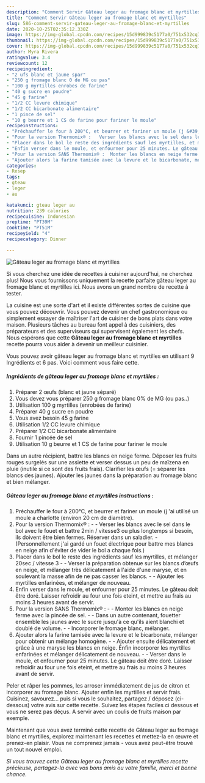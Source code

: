 ```yaml
---
description: "Comment Servir Gâteau leger au fromage blanc et myrtilles"
title: "Comment Servir Gâteau leger au fromage blanc et myrtilles"
slug: 586-comment-servir-gateau-leger-au-fromage-blanc-et-myrtilles
date: 2020-10-25T02:35:12.330Z
image: https://img-global.cpcdn.com/recipes/15d999839c5177a0/751x532cq70/gateau-leger-au-fromage-blanc-et-myrtilles-photo-principale-de-la-recette.jpg
thumbnail: https://img-global.cpcdn.com/recipes/15d999839c5177a0/751x532cq70/gateau-leger-au-fromage-blanc-et-myrtilles-photo-principale-de-la-recette.jpg
cover: https://img-global.cpcdn.com/recipes/15d999839c5177a0/751x532cq70/gateau-leger-au-fromage-blanc-et-myrtilles-photo-principale-de-la-recette.jpg
author: Myra Rivera
ratingvalue: 3.4
reviewcount: 12
recipeingredient:
- "2 ufs blanc et jaune spar"
- "250 g fromage blanc 0 de MG ou pas"
- "100 g myrtilles enrobes de farine"
- "40 g sucre en poudre"
- "45 g farine"
- "1/2 CC levure chimique"
- "1/2 CC bicarbonate alimentaire"
- "1 pince de sel"
- "10 g beurre et 1 CS de farine pour fariner le moule"
recipeinstructions:
- "Préchauffer le four à 200°C, et beurrer et fariner un moule (j &#39;ai utilisé un moule a charlotte (environ 20 cm de diamètre)."
- "Pour la version Thermomix® :   Verser les blancs avec le sel dans le bol avec le fouet et battre 2min / vitesse3 ou plus longtemps si besoin, ils doivent être bien fermes. Réserver dans un saladier. (Personnellement j&#39;ai gardé un fouet électrique pour battre mes blancs en neige afin d&#39;éviter de vider le bol a chaque fois.)"
- "Placer dans le bol le reste des ingrédients sauf les myrtilles, et mélanger 20sec / vitesse 3  Verser la préparation obtenue sur les blancs d’œufs en neige, et mélanger très délicatement à l&#39;aide d&#39;une maryse, et en soulevant la masse afin de ne pas casser les blancs.  Ajouter les myrtilles enfarinées, et mélanger de nouveau."
- "Enfin verser dans le moule, et enfourner pour 25 minutes. Le gâteau doit être doré. Laisser refroidir au four une fois eteint, et mettre au frais au moins 3 heures avant de servir."
- "Pour la version SANS Thermomix® :  Monter les blancs en neige ferme avec la pincée de sel.  Dans un autre contenant, fouetter ensemble les jaunes avec le sucre jusqu&#39;à ce qu&#39;ils aient blanchi et doublé de volume.  Incorporer le fromage blanc, mélanger."
- "Ajouter alors la farine tamisée avec la levure et le bicarbonate, mélanger pour obtenir un mélange homogène.  Ajouter ensuite délicatement et grâce à une maryse les blancs en neige. Enfin incorporer les myrtilles enfarinées et mélanger délicatement de nouveau.  Verser dans le moule, et enfourner pour 25 minutes. Le gâteau doit être doré. Laisser refroidir au four une fois eteint, et mettre au frais au moins 3 heures avant de servir."
categories:
- Resep
tags:
- gteau
- leger
- au

katakunci: gteau leger au 
nutrition: 239 calories
recipecuisine: Indonesian
preptime: "PT39M"
cooktime: "PT51M"
recipeyield: "4"
recipecategory: Dinner

---
```



![Gâteau leger au fromage blanc et myrtilles](https://img-global.cpcdn.com/recipes/15d999839c5177a0/751x532cq70/gateau-leger-au-fromage-blanc-et-myrtilles-photo-principale-de-la-recette.jpg)

Si vous cherchez une idée de recettes à cuisiner aujourd'hui, ne cherchez plus! Nous vous fournissons uniquement la recette parfaite gâteau leger au fromage blanc et myrtilles ici. Nous avons un grand nombre de recette à tester.

La cuisine est une sorte d'art et il existe différentes sortes de cuisine que vous pouvez découvrir. Vous pouvez devenir un chef gastronomique ou simplement essayer de maîtriser l'art de cuisiner de bons plats dans votre maison. Plusieurs tâches au bureau font appel à des cuisiniers, des préparateurs et des superviseurs qui supervisent également les chefs. Nous espérons que cette <strong> Gâteau leger au fromage blanc et myrtilles </strong> recette pourra vous aider à devenir un meilleur cuisinier.

<!--inarticleads1-->

Vous pouvez avoir gâteau leger au fromage blanc et myrtilles en utilisant 9 Ingrédients et 6 pas. Voici comment vous faire cette.

##### Ingrédients de gâteau leger au fromage blanc et myrtilles :

1. Préparer 2 œufs (blanc et jaune séparé)
1. Vous devez vous préparer 250 g fromage blanc 0% de MG (ou pas..)
1. Utilisation 100 g myrtilles (enrobées de farine)
1. Préparer 40 g sucre en poudre
1. Vous avez besoin 45 g farine
1. Utilisation 1/2 CC levure chimique
1. Préparer 1/2 CC bicarbonate alimentaire
1. Fournir 1 pincée de sel
1. Utilisation 10 g beurre et 1 CS de farine pour fariner le moule


Dans un autre récipient, battre les blancs en neige ferme. Déposer les fruits rouges surgelés sur une assiette et verser dessus un peu de maïzena en pluie (inutile si ce sont des fruits frais). Clarifier les œufs (= séparer les blancs des jaunes). Ajouter les jaunes dans la préparation au fromage blanc et bien mélanger. 

<!--inarticleads2-->

##### Gâteau leger au fromage blanc et myrtilles instructions :

1. Préchauffer le four à 200°C, et beurrer et fariner un moule (j &#39;ai utilisé un moule a charlotte (environ 20 cm de diamètre).
1. Pour la version Thermomix® :  -  - Verser les blancs avec le sel dans le bol avec le fouet et battre 2min / vitesse3 ou plus longtemps si besoin, ils doivent être bien fermes. Réserver dans un saladier. - (Personnellement j&#39;ai gardé un fouet électrique pour battre mes blancs en neige afin d&#39;éviter de vider le bol a chaque fois.)
1. Placer dans le bol le reste des ingrédients sauf les myrtilles, et mélanger 20sec / vitesse 3 -  - Verser la préparation obtenue sur les blancs d’œufs en neige, et mélanger très délicatement à l&#39;aide d&#39;une maryse, et en soulevant la masse afin de ne pas casser les blancs. -  - Ajouter les myrtilles enfarinées, et mélanger de nouveau.
1. Enfin verser dans le moule, et enfourner pour 25 minutes. Le gâteau doit être doré. Laisser refroidir au four une fois eteint, et mettre au frais au moins 3 heures avant de servir.
1. Pour la version SANS Thermomix® : -  - Monter les blancs en neige ferme avec la pincée de sel. -  - Dans un autre contenant, fouetter ensemble les jaunes avec le sucre jusqu&#39;à ce qu&#39;ils aient blanchi et doublé de volume. -  - Incorporer le fromage blanc, mélanger.
1. Ajouter alors la farine tamisée avec la levure et le bicarbonate, mélanger pour obtenir un mélange homogène. -  - Ajouter ensuite délicatement et grâce à une maryse les blancs en neige. Enfin incorporer les myrtilles enfarinées et mélanger délicatement de nouveau. -  - Verser dans le moule, et enfourner pour 25 minutes. Le gâteau doit être doré. Laisser refroidir au four une fois eteint, et mettre au frais au moins 3 heures avant de servir.


Peler et râper les pommes, les arroser immédiatement de jus de citron et incorporer au fromage blanc. Ajouter enfin les myrtilles et servir frais. Cuisinez, savourez… puis si vous le souhaitez, partagez / déposez (ci-dessous) votre avis sur cette recette. Suivez les étapes faciles ci dessous et vous ne serez pas déçus. A servir avec un coulis de fruits maison par exemple. 

<!--inarticleads1-->

<p>
Maintenant que vous avez terminé cette recette de Gâteau leger au fromage blanc et myrtilles, explorez maintenant les recettes et mettez-la en œuvre et prenez-en plaisir. Vous ne comprenez jamais - vous avez peut-être trouvé un tout nouvel emploi.
</p>

<p>
<i>Si vous trouvez cette Gâteau leger au fromage blanc et myrtilles recette précieuse, partagez-la avec vos bons amis ou votre famille, merci et bonne chance.</i>
</p>

